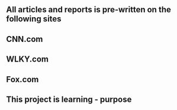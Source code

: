 ## All articles and reports is pre-written on the following sites
## CNN.com
## WLKY.com
## Fox.com

## This project is learning - purpose